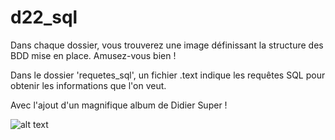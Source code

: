 # d22_sql

Dans chaque dossier, vous trouverez une image définissant la structure des BDD mise en place. Amusez-vous bien !

Dans le dossier 'requetes_sql', un fichier .text indique les requêtes SQL pour obtenir les informations que l'on veut. 

Avec l'ajout d'un magnifique album de Didier Super !

![alt text](https://www.francebleu.fr/s3/cruiser-production/2017/11/eae3c190-c04c-4f01-bdb4-39ec180446a1/1200x680_didier_super.jpg)
